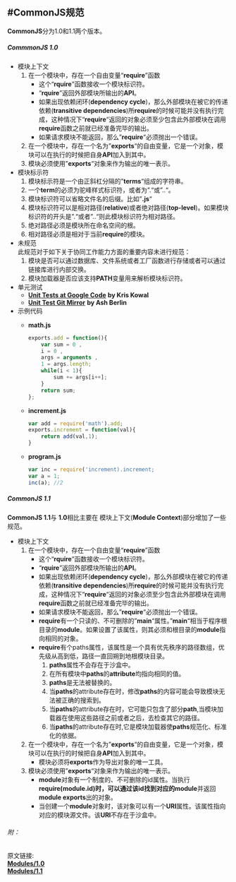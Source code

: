 #CommonJS规范
---
**CommonJS**分为1.0和1.1两个版本。  
##### CommmonJS 1.0   
* 模块上下文  
	1. 在一个模块中，存在一个自由变量“**require**”函数
		* 这个“**rquire**”函数接收一个模块标识符。
		* “**rquire**”返回外部模块所输出的**API**。
		* 如果出现依赖闭环(**dependency cycle**)，那么外部模块在被它的传递依赖(**transitive dependencies**)所**require**的时候可能并没有执行完成，这种情况下“**require**“返回的对象必须至少包含此外部模块在调用**require**函数之前就已经准备完毕的输出。
		* 如果请求模块不能返回，那么”**require**“必须抛出一个错误。
	2. 在一个模块中，存在一个名为”**exports**“的自由变量，它是一个对象，模块可以在执行的时候把自身**API**加入到其中。
	3. 模块必须使用”**exports**“对象来作为输出的唯一表示。
* 模块标示符
	1. 模块标示符是一个由正斜杠分隔的”**terms**“组成的字符串。
	2. 一个**term**的必须为驼峰样式标识符，或者为”.“或”..“。
	3. 模块标识符可以省略文件名的后缀。比如”**.js**“
	4. 模块标识符可以是相对路径(**relative**)或者绝对路径(**top-level**)。如果模块标识符的开头是”.“或者”..“则此模块标识符为相对路径。
	5. 绝对路径必须是模块所在命名空间的根。
	6. 相对路径必须是相对于当前**require**的模块。
* 未规范   
	此规范对于如下关于协同工作能力方面的重要内容未进行规范：
	1. 模块是否可以通过数据库、文件系统或者工厂函数进行存储或者可以通过链接库进行内部交换。
	2. 模块加载器是否应该支持**PATH**变量用来解析模块标识符。
* 单元测试
	* [**Unit Tests at Google Code**](http://code.google.com/p/interoperablejs/)  **by Kris Kowal**
	* [**Unit Test Git Mirror**](http://github.com/ashb/interoperablejs/tree/master) **by Ash Berlin**
* 示例代码
	* **math.js**   
	
		```javascript
		exports.add = function(){
			var sum = 0 ,
			i = 0 ,
			args = arguments ,
			1 = args.length;
			while(i < 1){
				sum += args[i++];
			}
			return sum;
		};
		```
	* **increment.js**  
	
		```javascript
		var add = require('math').add;
		exports.increment = function(val){
			return add(val,1);
		}
		```
	* **program.js**
	
		```js
		var inc = require('increment).increment;
		var a = 1;
		inc(a); //2
		```	 
##### CommonJS 1.1
**CommonJS 1.1**与 **1.0**相比主要在 模块上下文(**Module Context**)部分增加了一些规范。   

* 模块上下文  
	1. 在一个模块中，存在一个自由变量“**require**”函数
		* 这个“**rquire**”函数接收一个模块标识符。
		* “**rquire**”返回外部模块所输出的**API**。
		* 如果出现依赖闭环(**dependency cycle**)，那么外部模块在被它的传递依赖(**transitive dependencies**)所**require**的时候可能并没有执行完成，这种情况下“**require**“返回的对象必须至少包含此外部模块在调用**require**函数之前就已经准备完毕的输出。
		* 如果请求模块不能返回，那么”**require**“必须抛出一个错误。
		* **require**有一个只读的、不可删除的”**main**“属性。”**main**“相当于程序根目录的**module**。如果设置了该属性，则其必须和根目录的**module**指向相同的对象。
		* **require**有个paths属性，该属性是一个具有优先秩序的路径数组，优先级从高到低，路径一直回朔到地根模块目录。
			1. **paths**属性不会存在于沙盒中。
			2. 在所有模块中**paths**的**attribute**均指向相同的值。
			3. **paths**是无法被替换的。
			4. 当**paths**的attribute存在时，修改**paths**的内容可能会导致模块无法被正确的搜索到。
			5. 当**paths**的attribute存在时，它可能只包含了部分**path**,当模块加载器在使用这些路径之前或者之后，去检查其它的路径。
			6. 当**paths**的attribute存在时,它是模块加载器使**paths**规范化、标准化的依据。
	2. 在一个模块中，存在一个名为”**exports**“的自由变量，它是一个对象，模块可以在执行的时候把自身**API**加入到其中。
		* 模块必须将**exports**作为导出对象的唯一工具。
	3. 模块必须使用”**exports**“对象来作为输出的唯一表示。
		* **module**对象有一个制度的、不可删除的id属性。当执行**require(module.id)**时，可以通过该id找到对应的**module**并返回**module exports**出的对象。
		* 当创建一个**module**对象时，该对象可以有一个**URI**属性。该属性指向对应的模块源文件。该**URI**不存在于沙盒中。


###### 附：
原文链接:  
	 [**Modules/1.0**](http://wiki.commonjs.org/wiki/Modules/1.0)     
	 [**Modules/1.1**](http://wiki.commonjs.org/wiki/Modules/1.1)